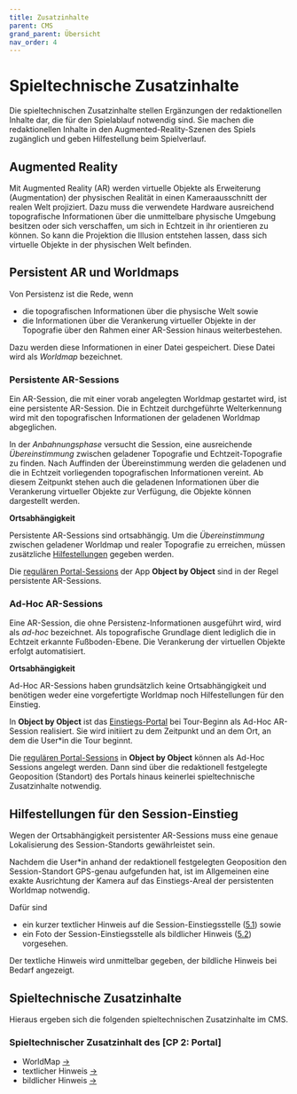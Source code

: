 ```yaml
---
title: Zusatzinhalte
parent: CMS
grand_parent: Übersicht
nav_order: 4
---
```


# Spieltechnische Zusatzinhalte

Die spieltechnischen Zusatzinhalte stellen Ergänzungen der redaktionellen Inhalte dar, die für den Spielablauf notwendig sind. Sie machen die redaktionellen Inhalte in den Augmented-Reality-Szenen des Spiels zugänglich und geben Hilfestellung beim Spielverlauf.

## Augmented Reality

Mit Augmented Reality (AR) werden virtuelle Objekte als Erweiterung (Augmentation) der physischen Realität in einen Kameraausschnitt der realen Welt projiziert. Dazu muss die verwendete Hardware ausreichend topografische Informationen über die unmittelbare physische Umgebung besitzen oder sich verschaffen, um sich in Echtzeit in ihr orientieren zu können. So kann die Projektion die Illusion entstehen lassen, dass sich virtuelle Objekte in der physischen Welt befinden.

## Persistent AR und Worldmaps

Von Persistenz ist die Rede, wenn
- die topografischen Informationen über die physische Welt sowie
- die Informationen über die Verankerung virtueller Objekte in der Topografie
über den Rahmen einer AR-Session hinaus weiterbestehen.

Dazu werden diese Informationen in einer Datei gespeichert. Diese Datei wird als _Worldmap_ bezeichnet.

### Persistente AR-Sessions

Ein AR-Session, die mit einer vorab angelegten Worldmap gestartet wird, ist eine persistente AR-Session. Die in Echtzeit durchgeführte Welterkennung wird mit den topografischen Informationen der geladenen Worldmap abgeglichen.

In der _Anbahnungsphase_ versucht die Session, eine ausreichende _Übereinstimmung_ zwischen geladener Topografie und Echtzeit-Topografie zu finden. Nach Auffinden der Übereinstimmung werden die geladenen und die in Echtzeit vorliegenden topografischen Informationen vereint. Ab diesem Zeitpunkt stehen auch die geladenen Informationen über die Verankerung virtueller Objekte zur Verfügung, die Objekte können dargestellt werden.

__Ortsabhängigkeit__

Persistente AR-Sessions sind ortsabhängig. Um die _Übereinstimmung_ zwischen geladener Worldmap und realer Topografie zu erreichen, müssen zusätzliche [Hilfestellungen](#hilfestellungen-für-den-einstieg) gegeben werden.

Die [regulären Portal-Sessions](1.2-spielaufbau.html#ar-session-regulär) der App __Object by Object__ sind in der Regel persistente AR-Sessions.

### Ad-Hoc AR-Sessions

Eine AR-Session, die ohne Persistenz-Informationen ausgeführt wird, wird als _ad-hoc_ bezeichnet. Als topografische Grundlage dient lediglich die in Echtzeit erkannte Fußboden-Ebene. Die Verankerung der virtuellen Objekte erfolgt automatisiert.

__Ortsabhängigkeit__

Ad-Hoc AR-Sessions haben grundsätzlich keine Ortsabhängigkeit und benötigen weder eine vorgefertigte Worldmap noch Hilfestellungen für den Einstieg.

In __Object by Object__ ist das [Einstiegs-Portal](1.2-spielaufbau.html#ar-session-tourbeginn) bei Tour-Beginn als Ad-Hoc AR-Session realisiert. Sie wird initiiert zu dem Zeitpunkt und an dem Ort, an dem die User*in die Tour beginnt.

Die [regulären Portal-Sessions](1.2-spielaufbau.html#ar-session-regulär) in __Object by Object__ können als Ad-Hoc Sessions angelegt werden. Dann sind über die redaktionell festgelegte Geoposition (Standort) des Portals hinaus keinerlei spieltechnische Zusatzinhalte notwendig.

## Hilfestellungen für den Session-Einstieg

Wegen der Ortsabhängigkeit persistenter AR-Sessions muss eine genaue Lokalisierung des Session-Standorts gewährleistet sein.

Nachdem die User*in anhand der redaktionell festgelegten Geoposition den Session-Standort GPS-genau aufgefunden hat, ist im Allgemeinen eine exakte Ausrichtung der Kamera auf das Einstiegs-Areal der persistenten Worldmap notwendig.

Dafür sind
- ein kurzer textlicher Hinweis auf die Session-Einstiegsstelle ([5.1](1.2-spielaufbau.html#ar-session-regulär)) sowie
- ein Foto der Session-Einstiegsstelle als bildlicher Hinweis ([5.2](1.2-spielaufbau.html#ar-session-regulär))
vorgesehen.

Der textliche Hinweis wird unmittelbar gegeben, der bildliche Hinweis bei Bedarf angezeigt.

## Spieltechnische Zusatzinhalte

Hieraus ergeben sich die folgenden spieltechnischen Zusatzinhalte im CMS.

### Spieltechnischer Zusatzinhalt des [CP 2: Portal]

- WorldMap [&#8594;](https://ekkip.github.io/zwanzig-ar-doc/2.2-cms-struktur.html#world-maps-worldmap-mult)
- textlicher Hinweis [&#8594;](https://ekkip.github.io/zwanzig-ar-doc/2.2-cms-struktur.html#hint-text-text)
- bildlicher Hinweis [&#8594;](https://ekkip.github.io/zwanzig-ar-doc/2.2-cms-struktur.html#hint-image-contentful-media-asset)
